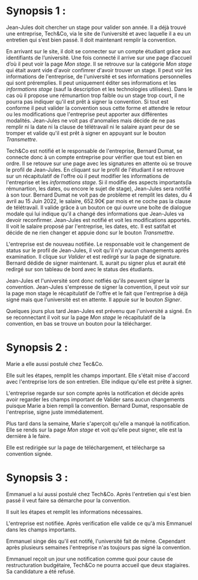 

# Synopsis 1 :

Jean-Jules doit chercher un stage pour valider son année. Il a déjà trouvé une entreprise, Tech&Co, via le site de l’université et avec laquelle il a eu un entretien qui s’est bien passé. Il doit maintenant remplir la convention.

En arrivant sur le site, il doit se connecter sur un compte étudiant grâce aux identifiants de l’université.
Une fois connecté il arrive sur une page d’accueil d’où il peut voir la page *Mon stage*. Il se retrouve sur la catégorie *Mon stage* qui était avant vide d'avoir confimrer d'avoir trouver un stage. 
Il peut voir les informations de l'entreprise, de l'université et ses informations personnelles qui sont préremplies. Il peut uniquement éditer ses informations et les *informations stage* (sauf la description et les technologies utilisées).
Dans le cas où il propose une rémunartion trop faible ou un stage trop court, il ne pourra pas indiquer qu'il est prêt à signer la convention. Si tout est conforme il peut valider la convention sous cette forme et attendre le retour ou les modifications que l'entreprise peut apporter aux différentes modalités.
Jean-Jules ne voit pas d'anomalies mais décide de ne pas remplir ni la date ni la clause de télétravail ni le salaire ayant peur de se tromper et valide qu'il est prêt à signer en appuyant sur le bouton *Transmettre*. 

Tech&Co est notifié et le responsable de l'entreprise, Bernard Dumat, se connecte donc à un compte entreprise pour vérifier que tout est bien en ordre. Il se retouve sur une page avec les signatures en attente où se trouve le profil de Jean-Jules. 
En cliquant sur le profil de l'étudiant il se retrouve sur un récapitulatif de l'offre où il peut modifier les informations de l'entreprise et les *informations stage*. Si il modifie des aspects importants(la rémunartion, les dates, ou encore le sujet de stage), Jean-Jules sera notifié à son tour. Bernard Dumat ne voit pas de problème et remplit les dates, du 4 avril au 15 Juin 2022, le salaire, 652.90€ par mois et ne coche pas la clause de télétravail. 
Il valide grâce à un bouton ce qui ouvre une boîte de dialogue modale qui lui indique qu'il a changé des informations que Jean-Jules va devoir reconfirmer. 
Jean-Jules est notifié et voit les modifications apportés. Il voit le salaire proposé par l'entreprise, les dates, etc. Il est satifait et décide de ne rien changer et appuie donc sur le bouton *Transmettre*.

L'entreprise est de nouveau notifiée. Le responsable voit le changement de status sur le profil de Jean-Jules, il voit qu'il n'y aucun changements après examination. Il clique sur *Valider* et est redirgé sur la page de signature. Bernard dédide de signer maintenant. IL aurait pu signer plus et aurait été redirgé sur son tableau de bord avec le status des étudiants.

Jean-Jules et l'université sont donc notfiés qu'ils peuvent signer la convention. Jean-Jules s'empresse de signer la convention, il peut voir sur la page mon stage le récapitulatif de l'offre et le fait que l'entreprise à déjà signé mais que l'université est en attente. Il appuie sur le bouton *Signer*.

Quelques jours plus tard Jean-Jules est prévenu que l'université a signé. En se reconnectant il voit sur la page *Mon stage* le récapitulatif de la convention, en bas se trouve un bouton pour la télécharger.



# Synopsis 2 :

Marie a elle aussi postulé chez Tec&Co. 

Elle suit les étapes, remplit les champs important. Elle s'était mise d'accord avec l'entreprise lors de son entretien. Elle indique qu'elle est prête à signer. 

L'entreprise regarde sur son compte après la notification et décide après avoir regarder les champs important de Valider sans aucun changements puisque Marie a bien rempli la convention.
Bernard Dumat, responsable de l'entreprise, signe juste immédiatement.

Plus tard dans la semaine, Marie s'aperçoit qu'elle a manqué la notification. Elle se rends sur la page *Mon stage* et voit qu'elle peut signer, elle est la dernière à le faire.

Elle est redirigée sur la page de téléchargement, et télécharge sa convention signée.



# Synopsis 3 :

Emmanuel a lui aussi postulé chez Tech&Co. Après l'entretien qui s'est bien passé il veut faire sa démarche pour la convention. 

Il suit les étapes et remplit les informations nécessaires.

L'entreprise est notifiée. Après verification elle valide ce qu'à mis Emmanuel dans les champs importants. 

Emmanuel singe dès qu'il est notifé, l'université fait de même. Cependant après plusieurs semaines l'entreprise n'as toujours pas signé la convention.

Emmanuel reçoit un jour une notification comme quoi pour cause de restructuration budgétaire, Tech&Co ne pourra accueil que deux stagiaires. Sa candidature a été refusé.